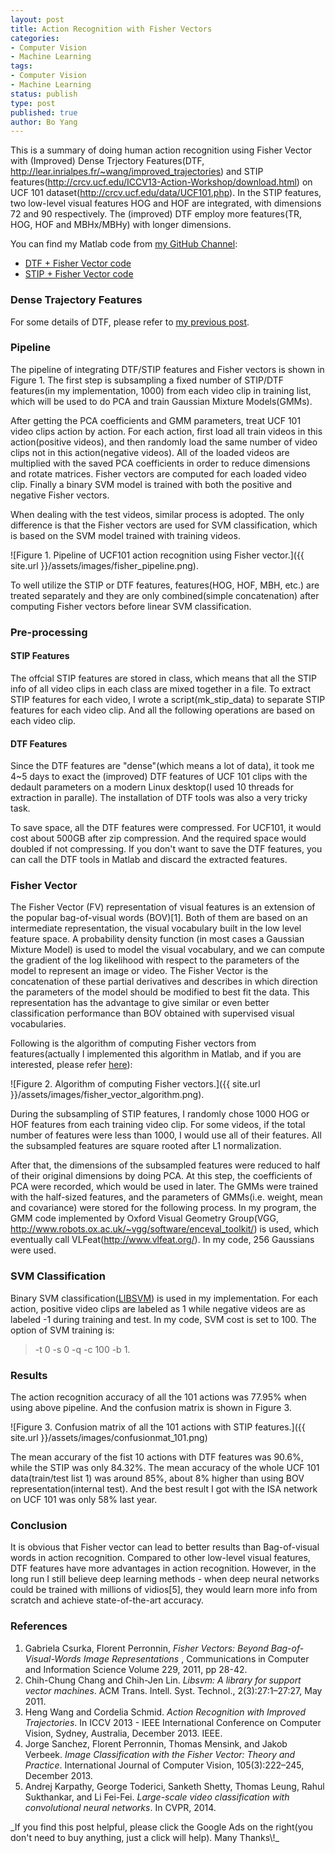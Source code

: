 ```yaml
---
layout: post
title: Action Recognition with Fisher Vectors
categories: 
- Computer Vision
- Machine Learning
tags:
- Computer Vision
- Machine Learning
status: publish
type: post
published: true
author: Bo Yang
---
```


This is a summary of doing human action recognition using Fisher Vector with (Improved) Dense Trjectory Features(DTF, http://lear.inrialpes.fr/~wang/improved_trajectories) and STIP features(http://crcv.ucf.edu/ICCV13-Action-Workshop/download.html) on UCF 101 dataset(<http://crcv.ucf.edu/data/UCF101.php>). In the STIP features, two low-level visual features HOG and HOF are integrated, with dimensions 72 and 90 respectively. The (improved) DTF employ more features(TR, HOG, HOF and MBHx/MBHy) with longer dimensions. 

You can find my Matlab code from [my GitHub Channel](https://github.com/bo-yang):

- [DTF + Fisher Vector code](https://github.com/bo-yang/dtf_fisher)
- [STIP + Fisher Vector code](https://github.com/bo-yang/stip_fisher)

### Dense Trajectory Features

For some details of DTF, please refer to [my previous post](http://bo-yang.github.io/2014/01/10/dense-trajectory-notes/).

### Pipeline

The pipeline of integrating DTF/STIP features and Fisher vectors is shown in Figure 1. The first step is subsampling a fixed number of STIP/DTF features(in my implementation, 1000) from each
video clip in training list, which will be used to do PCA and train
Gaussian Mixture Models(GMMs).

After getting the PCA coefficients and GMM parameters, treat UCF 101 video clips
action by action. For each action, first load all train videos in this
action(positive videos), and then randomly load the same number of video
clips not in this action(negative videos). All of the loaded videos are
multiplied with the saved PCA coefficients in order to reduce dimensions
and rotate matrices. Fisher vectors are computed for each loaded video
clip. Finally a binary SVM model is trained with both the positive and negative
Fisher vectors.

When dealing with the test videos, similar process is adopted. The only
difference is that the Fisher vectors are used for SVM classification,
which is based on the SVM model trained with training videos.

![Figure 1. Pipeline of UCF101 action recognition using Fisher
vector.]({{ site.url }}/assets/images/fisher_pipeline.png).

To well utilize the STIP or DTF features, features(HOG, HOF, MBH, etc.) are treated
separately and they are only combined(simple concatenation) after computing Fisher
vectors before linear SVM classification.


### Pre-processing

#### STIP Features

The offcial STIP features are stored in class, which means that all the STIP
info of all video clips in each class are mixed together in a file. To
extract STIP features for each video, I wrote a script(mk_stip_data)
to separate STIP features for each video clip. And all the following
operations are based on each video clip.


#### DTF Features

Since the DTF features are "dense"(which means a lot of data), it took me 4~5 days to exact the (improved) DTF features of UCF 101 clips with the dedault parameters on a modern Linux desktop(I used 10 threads for extraction in paralle). The installation of DTF tools was also a very tricky task.

To save space, all the DTF features were compressed. For UCF101, it would cost about 500GB after zip compression. And the required space would doubled if not compressing. If you don't want to save the DTF features, you can call the DTF tools in Matlab and discard the extracted features.


### Fisher Vector

The Fisher Vector (FV) representation of visual features is an extension of the popular bag-of-visual words (BOV)[1]. Both of them are based on an intermediate representation, the visual vocabulary built in the low level feature space. A probability density function (in most cases a Gaussian Mixture Model) is used to model the visual vocabulary, and we can compute the gradient of the log likelihood with respect to the parameters of the model to represent an image or video. The Fisher Vector is the concatenation of these partial derivatives and describes in which direction the parameters of the model should be modified to best fit the data. This representation has the advantage to give similar or even better classification performance than BOV obtained with supervised visual vocabularies.  

Following is the algorithm of computing Fisher vectors from features(actually I implemented this algorithm in Matlab, and if you are interested, please refer [here](https://github.com/bo-yang/stip_fisher/blob/master/fisher_encode.m)):

![Figure 2. Algorithm of computing Fisher vectors.]({{ site.url }}/assets/images/fisher_vector_algorithm.png).

During the subsampling of STIP features, I randomly chose 1000 HOG or
HOF features from each training video clip. For some videos, if the
total number of features were less than 1000, I would use all of their
features. All the subsampled features are square rooted after L1
normalization.

After that, the dimensions of the subsampled features were reduced to
half of their original dimensions by doing PCA. At this step, the
coefficients of PCA were recorded, which would be used in later. The
GMMs were trained with the half-sized features, and the parameters of
GMMs(i.e. weight, mean and covariance) were stored for the following
process. In my program, the GMM code implemented by Oxford Visual
Geometry
Group(VGG, http://www.robots.ox.ac.uk/~vgg/software/enceval_toolkit/)
is used, which eventually call VLFeat(http://www.vlfeat.org/). In my
code, 256 Gaussians were used.


### SVM Classification

Binary SVM classification([LIBSVM](http://www.csie.ntu.edu.tw/~cjlin/libsvm/)) is used in my implementation.
For each action, positive video clips are labeled as 1 while negative
videos are as labeled -1 during training and test. In my code, SVM cost
is set to 100. The option of SVM training is:

> -t 0 -s 0 -q -c 100 -b 1.


### Results

The action recognition accuracy of all the 101 actions was 77.95% when
using above pipeline. And the confusion matrix is shown in Figure 3.

![Figure 3. Confusion matrix of all the 101 actions with STIP features.]({{ site.url }}/assets/images/confusionmat_101.png)

The mean accurary of the fist 10 actions with DTF features was 90.6%, while the STIP was only 84.32%. The mean accuracy of the whole UCF 101 data(train/test list 1) was around 85%, about 8% higher than using BOV representation(internal test). And the best result I got with the ISA network on UCF 101 was only 58% last year.


### Conclusion

It is obvious that Fisher vector can lead to better results than Bag-of-visual words in action recognition. Compared to other low-level visual features, DTF features have more advantages in action recognition. However, in the long run I still believe deep learning methods - when deep neural networks could be trained with millions of vidios[5], they would learn more info from scratch and achieve state-of-the-art accuracy.


### References

1. Gabriela Csurka, Florent Perronnin, _Fisher Vectors: Beyond Bag-of-Visual-Words Image Representations_ , Communications in Computer and Information Science Volume 229, 2011, pp 28-42.
2. Chih-Chung Chang and Chih-Jen Lin. _Libsvm: A library for support vector machines_. ACM Trans. Intell. Syst. Technol., 2(3):27:1–27:27, May 2011.
3. Heng Wang and Cordelia Schmid. _Action Recognition with Improved Trajectories_. In ICCV 2013 - IEEE International Conference on Computer Vision, Sydney, Australia, December 2013. IEEE.
4. Jorge Sanchez, Florent Perronnin, Thomas Mensink, and Jakob Verbeek. _Image Classification with the Fisher Vector: Theory and Practice_. International Journal of Computer Vision, 105(3):222–245, December 2013.
5. Andrej Karpathy, George Toderici, Sanketh Shetty, Thomas Leung, Rahul Sukthankar, and Li Fei-Fei. _Large-scale video classification with convolutional neural networks_. In CVPR, 2014.

<p>_If you find this post helpful, please click the Google Ads on the right(you don't need to buy anything, just a click will help). Many Thanks\!_</p>
